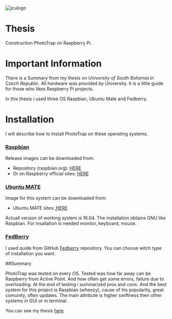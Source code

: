  ![jculogo](https://github.com/DanielSvab/Thesis/blob/master/jihoceska_univerzita_logo-01.jpg) 
# Thesis
Construction PhotoTrap on Raspberry Pi.
# Important Information
There is a Summary from my thesis on *University of South Bohemia in Czech Republic*. All hardware was provided by University. It is a little guide for those who likes Raspberry Pi projects. 

In this thesis i used three OS Raspbian, Ubuntu Mate and Fedberry.

# Installation
I will describe how to Install PhotoTrap on these operating systems.

### [Raspbian](https://github.com/DanielSvab/Thesis/blob/master/Installation%20Raspbian.md)

Release images can be downloaded from:
- Repository (raspbian.org): <a href="http://archive.raspbian.org/raspbian/dists/">HERE</a>
- Or on Raspberry official sites: <a href="https://www.raspberrypi.org/downloads/raspbian/">HERE</a>

### [Ubuntu MATE](https://github.com/DanielSvab/Thesis/blob/master/Installation%20Ubuntu.md)

Image for this system can be downloaded from:
- Ubuntu MATE sites:<a href="https://ubuntu-mate.org/raspberry-pi/"> HERE</a>

Actuall version of working system is 16.04. The installation obtains GNU like Raspbian. For insallation is needed monitor, keyboard, mouse.

### [FedBerry](https://github.com/DanielSvab/Thesis/blob/master/Installation%20FedBerry)

I used quide from GitHub [Fedberry](https://github.com/fedberry/fedberry) repository. 
You can choose witch type of installation you want.

##Summary

PhotoTrap was tested on every OS. Tested was how far away can be Raspberry from Active Point. And how often get some errors, 
failure due to overloading. At the end of testing i summarized pros and cons. And the best system for this project is Raspbian (wheezy), cause of his popularity, great comunity, often updates. The main attribute is higher swiftness then other systems in GUI or in terminal. 

You can see my thesis [here](https://github.com/DanielSvab/Thesis/blob/master/Daniel_%C5%A0v%C3%A1b.pdf)
